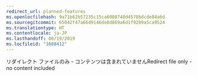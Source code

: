 ```yaml
---
redirect_url: planned-features
ms.openlocfilehash: 9a71b62b57235c15ca6008740d4578bdcde84a6d
ms.sourcegitcommit: 65042f47a66d9146de8d869a6d1f92b9a5ca9524
ms.translationtype: HT
ms.contentlocale: ja-JP
ms.lasthandoff: 06/19/2019
ms.locfileid: "1688412"
---
```

<span data-ttu-id="ba136-101">リダイレクト ファイルのみ - コンテンツは含まれていません</span><span class="sxs-lookup"><span data-stu-id="ba136-101">Redirect file only - no content included</span></span>